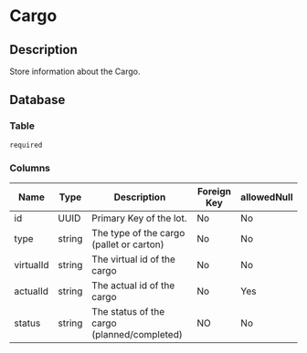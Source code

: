 # Cargo

## Description

Store information about the Cargo.

## Database

### Table

`required`

### Columns

| Name      | Type   | Description                                 | Foreign Key | allowedNull |
|-----------|--------|---------------------------------------------|-------------|-------------|
| id        | UUID   | Primary Key of the lot.                     | No          | No          |
| type      | string | The type of the cargo (pallet or carton)    | No          | No          |
| virtualId | string | The virtual id of the cargo                 | No          | No          |
| actualId  | string | The actual id of the cargo                  | No          | Yes         |
| status    | string | The status of the cargo (planned/completed) | NO          | No          | 

